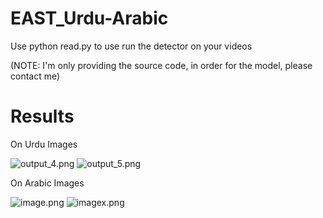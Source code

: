 # EAST_Urdu-Arabic

Use python read.py to use run the detector on your videos 

(NOTE: I'm only providing the source code, in order for the model, please contact me)

# Results

On Urdu Images

![output_4.png](https://user-images.githubusercontent.com/25680088/29600779-5f49bd1e-87f1-11e7-8686-a93e7c328be2.png)
![output_5.png](https://user-images.githubusercontent.com/25680088/29600771-514516c8-87f1-11e7-8cf1-8aae21de3cde.png)

On Arabic Images

![image.png](https://user-images.githubusercontent.com/25680088/29600752-34ad690c-87f1-11e7-961e-31e8b322f2f4.png)
![imagex.png](https://user-images.githubusercontent.com/25680088/29600746-2dbb6356-87f1-11e7-9dde-915d6d20040f.png)
